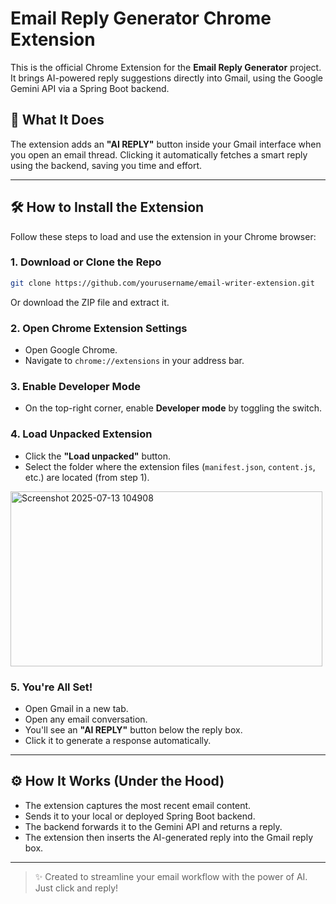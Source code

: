 # Email Reply Generator Chrome Extension

This is the official Chrome Extension for the **Email Reply Generator** project. It brings AI-powered reply suggestions directly into Gmail, using the Google Gemini API via a Spring Boot backend.

## 🔧 What It Does

The extension adds an **"AI REPLY"** button inside your Gmail interface when you open an email thread. Clicking it automatically fetches a smart reply using the backend, saving you time and effort.

---

## 🛠 How to Install the Extension

Follow these steps to load and use the extension in your Chrome browser:

### 1. Download or Clone the Repo

```bash
git clone https://github.com/yourusername/email-writer-extension.git
```

Or download the ZIP file and extract it.

### 2. Open Chrome Extension Settings

* Open Google Chrome.
* Navigate to `chrome://extensions` in your address bar.

### 3. Enable Developer Mode

* On the top-right corner, enable **Developer mode** by toggling the switch.

### 4. Load Unpacked Extension

* Click the **"Load unpacked"** button.
* Select the folder where the extension files (`manifest.json`, `content.js`, etc.) are located (from step 1).

<img width="499" height="280" alt="Screenshot 2025-07-13 104908" src="https://github.com/user-attachments/assets/893626cf-ecbd-418c-9d59-3b9f140e5cd7" />


### 5. You're All Set!

* Open Gmail in a new tab.
* Open any email conversation.
* You'll see an **"AI REPLY"** button below the reply box.
* Click it to generate a response automatically.

---

## ⚙️ How It Works (Under the Hood)

* The extension captures the most recent email content.
* Sends it to your local or deployed Spring Boot backend.
* The backend forwards it to the Gemini API and returns a reply.
* The extension then inserts the AI-generated reply into the Gmail reply box.

---

> ✨ Created to streamline your email workflow with the power of AI. Just click and reply!
